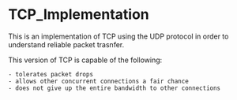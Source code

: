 # TCP_Implementation

This is an implementation of TCP using the UDP protocol in order to understand reliable packet trasnfer. 

This version of TCP is capable of the following:
    
    - tolerates packet drops
    - allows other concurrent connections a fair chance 
    - does not give up the entire bandwidth to other connections

